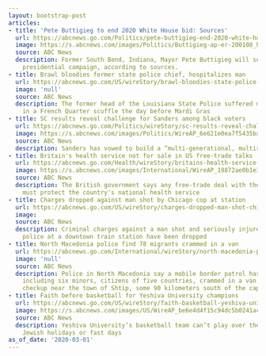 ```yaml
---
layout: bootstrap-post
articles:
- title: 'Pete Buttigieg to end 2020 White House bid: Sources'
  url: https://abcnews.go.com/Politics/pete-buttigieg-end-2020-white-house-bid-sources/story?id=67498529
  image: https://s.abcnews.com/images/Politics/Buttigieg-ap-er-200108_hpMain_16x9_992.jpg
  source: ABC News
  description: Former South Bend, Indiana, Mayor Pete Buttigieg will suspend his 2020
    presidential campaign, according to sources.
- title: Brawl bloodies former state police chief, hospitalizes man
  url: https://abcnews.go.com/US/wireStory/brawl-bloodies-state-police-chief-hospitalizes-man-69325066
  image: 'null'
  source: ABC News
  description: The former head of the Louisiana State Police suffered minor injuries
    in a French Quarter scuffle the day before Mardi Gras
- title: SC results reveal challenge for Sanders among black voters
  url: https://abcnews.go.com/Politics/wireStory/sc-results-reveal-challenge-sanders-black-voters-69324508
  image: https://s.abcnews.com/images/Politics/WireAP_6e621e0ea7f5435ba9347c97593b25a9_16x9_992.jpg
  source: ABC News
  description: Sanders has vowed to build a “multi-generational, multiracial movement."
- title: Britain's health service not for sale in US free-trade talks
  url: https://abcnews.go.com/Health/wireStory/britains-health-service-sale-us-free-trade-talks-69324474
  image: https://s.abcnews.com/images/International/WireAP_19872ae0b1e342e79d40322f94ae108f_16x9_992.jpg
  source: ABC News
  description: The British government says any free-trade deal with the United States
    must protect the country's national health service
- title: Charges dropped against man shot by Chicago cop at station
  url: https://abcnews.go.com/US/wireStory/charges-dropped-man-shot-chicago-cop-station-69324138
  image: 
  source: ABC News
  description: Criminal charges against a man shot and seriously injured by Chicago
    police at a downtown train station have been dropped
- title: North Macedonia police find 78 migrants crammed in a van
  url: https://abcnews.go.com/International/wireStory/north-macedonia-police-find-78-migrants-crammed-van-69324005
  image: 'null'
  source: ABC News
  description: Police in North Macedonia say a mobile border patrol has found 78 migrants,
    including six minors, citizens of five countries, crammed in a van during a routine
    checkup near the town of Shtip, some 90 kilometers south of the capital Skopje
- title: Faith before basketball for Yeshiva University champions
  url: https://abcnews.go.com/US/wireStory/faith-basketball-yeshiva-university-champions-69323444
  image: https://s.abcnews.com/images/US/WireAP_be6e4d4f15c94dc5b0241ac9a73548dd_16x9_992.jpg
  source: ABC News
  description: Yeshiva University’s basketball team can’t play over the Sabbath, on
    Jewish holidays or fast days
as_of_date: '2020-03-01'
---
```



